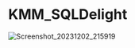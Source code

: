 # KMM_SQLDelight

![Screenshot_20231202_215919](https://github.com/mkathiravan/KMM_SQLDelight/assets/39657409/d9e6e982-e090-4dba-8fd1-0eabb86dc947)
